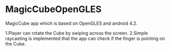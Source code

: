 # MagicCubeOpenGLES
MagicCube app which is based on OpenGLES and android 4.2.

1.Player can rotate the Cube by swiping across the screen.
2.Simple raycasting is implemented that the app can check if the finger is pointing on the Cube.
